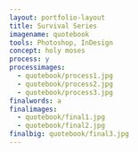 ```yaml
---
layout: portfolio-layout
title: Survival Series
imagename: quotebook
tools: Photoshop, InDesign
concept: holy moses
process: y
processimages:
  - quotebook/process1.jpg
  - quotebook/process2.jpg
  - quotebook/process3.jpg
finalwords: a
finalimages:
  - quotebook/final1.jpg
  - quotebook/final2.jpg
finalbig: quotebook/final3.jpg
---
```

